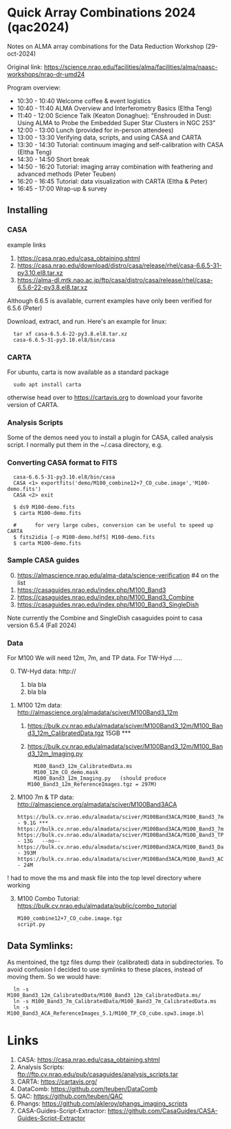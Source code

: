 # Quick Array Combinations 2024 (qac2024)

Notes on ALMA array combinations for the Data Reduction Workshop (29-oct-2024)

Original link: https://science.nrao.edu/facilities/alma/facilities/alma/naasc-workshops/nrao-dr-umd24

Program overview:


*    10:30 - 10:40  Welcome coffee & event logistics
*    10:40 - 11:40  ALMA Overview and Interferometry Basics (Eltha Teng)
*    11:40 - 12:00  Science Talk (Keaton Donaghue): "Enshrouded in Dust: Using ALMA to Probe the Embedded Super Star Clusters in NGC 253"
*    12:00 - 13:00  Lunch (provided for in-person attendees)
*    13:00 - 13:30  Verifying data, scripts, and using CASA and CARTA
*    13:30 - 14:30  Tutorial: continuum imaging and self-calibration with CASA (Eltha Teng)
*    14:30 - 14:50  Short break
*    14:50 - 16:20  Tutorial: imaging array combination with feathering and advanced methods (Peter Teuben)
*    16:20 - 16:45  Tutorial: data visualization with CARTA (Eltha & Peter)
*    16:45 - 17:00  Wrap-up & survey



## Installing

### CASA

example links

1. https://casa.nrao.edu/casa_obtaining.shtml
2. https://casa.nrao.edu/download/distro/casa/release/rhel/casa-6.6.5-31-py3.10.el8.tar.xz
3. https://alma-dl.mtk.nao.ac.jp/ftp/casa/distro/casa/release/rhel/casa-6.5.6-22-py3.8.el8.tar.xz


Although 6.6.5 is available, current examples have only been verified for 6.5.6 (Peter)

Download, extract, and run. Here's an example for linux:

      tar xf casa-6.5.6-22-py3.8.el8.tar.xz
      casa-6.6.5-31-py3.10.el8/bin/casa

### CARTA

For ubuntu, carta is now available as a standard package

      sudo apt install carta

otherwise head over to https://cartavis.org to download your favorite version of CARTA.


### Analysis Scripts

Some of the demos need you to install a plugin for CASA, called analysis script. I normally
put them in the ~/.casa directory, e.g.






###  Converting CASA format to FITS

      casa-6.6.5-31-py3.10.el8/bin/casa
      CASA <1> exportfits('demo/M100_combine12+7_CO_cube.image','M100-demo.fits')
      CASA <2> exit

      $ ds9 M100-demo.fits
      $ carta M100-demo.fits

      #      for very large cubes, conversion can be useful to speed up CARTA
      $ fits2idia [-o M100-demo.hdf5] M100-demo.fits
      $ carta M100-demo.fits

### Sample CASA guides

0. https://almascience.nrao.edu/alma-data/science-verification   #4 on the list
1. https://casaguides.nrao.edu/index.php/M100_Band3
2. https://casaguides.nrao.edu/index.php/M100_Band3_Combine
3. https://casaguides.nrao.edu/index.php/M100_Band3_SingleDish


Note currently the Combine and SingleDish casaguides point to casa version 6.5.4 (Fall 2024)

### Data

For M100 We will need 12m, 7m, and TP data. For TW-Hyd .....

0. TW-Hyd data:  http://

   1.  bla bla
   2.  bla bla


1. M100 12m data: http://almascience.org/almadata/sciver/M100Band3_12m

   1. https://bulk.cv.nrao.edu/almadata/sciver/M100Band3_12m/M100_Band3_12m_CalibratedData.tgz    15GB  ***
   2. https://bulk.cv.nrao.edu/almadata/sciver/M100Band3_12m/M100_Band3_12m_Imaging.py
   
            M100_Band3_12m_CalibratedData.ms
            M100_12m_CO_demo.mask
            M100_Band3_12m_Imaging.py   (should produce M100_Band3_12m_ReferenceImages.tgz = 297M)
	 
2. M100 7m & TP data: http://almascience.org/almadata/sciver/M100Band3ACA

       https://bulk.cv.nrao.edu/almadata/sciver/M100Band3ACA/M100_Band3_7m_CalibratedData.tgz            - 9.1G ***
       https://bulk.cv.nrao.edu/almadata/sciver/M100Band3ACA/M100_Band3_7m_Imaging.py
       https://bulk.cv.nrao.edu/almadata/sciver/M100Band3ACA/M100_Band3_TP_CalibratedData_5.1.tgz        - 13G   --no--
       https://bulk.cv.nrao.edu/almadata/sciver/M100Band3ACA/M100_Band3_DataComb_ReferenceImages_5.1.tgz - 393M
       https://bulk.cv.nrao.edu/almadata/sciver/M100Band3ACA/M100_Band3_ACA_ReferenceImages_5.1.tgz      - 24M

  !  had to move the ms and mask file into the top level directory where working

3. M100 Combo Tutorial:  https://bulk.cv.nrao.edu/almadata/public/combo_tutorial

       M100_combine12+7_CO_cube.image.tgz
       script.py


## Data Symlinks:

As mentoined, the tgz files dump their (calibrated) data in subdirectories. To avoid confusion I decided to use
symlinks to these places, instead of moving them. So we would have:


      ln -s M100_Band3_12m_CalibratedData/M100_Band3_12m_CalibratedData.ms/
      ln -s M100_Band3_7m_CalibratedData/M100_Band3_7m_CalibratedData.ms
      ln -s M100_Band3_ACA_ReferenceImages_5.1/M100_TP_CO_cube.spw3.image.bl


# Links


1. CASA: https://casa.nrao.edu/casa_obtaining.shtml
1. Analysis Scripts: ftp://ftp.cv.nrao.edu/pub/casaguides/analysis_scripts.tar
2. CARTA: https://cartavis.org/
3. DataComb: https://github.com/teuben/DataComb 
4. QAC: https://github.com/teuben/QAC 
5. Phangs: https://github.com/akleroy/phangs_imaging_scripts
6. CASA-Guides-Script-Extractor: https://github.com/CasaGuides/CASA-Guides-Script-Extractor
